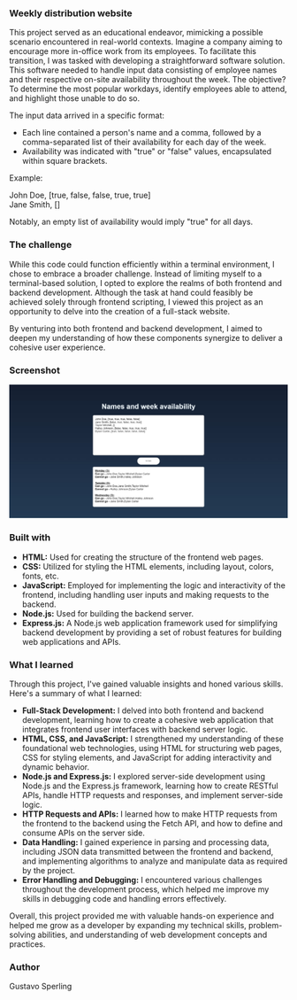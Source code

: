 ### Weekly distribution website

This project served as an educational endeavor, mimicking a possible scenario encountered in real-world contexts. Imagine a company aiming to encourage more in-office work from its employees. To facilitate this transition, I was tasked with developing a straightforward software solution. This software needed to handle input data consisting of employee names and their respective on-site availability throughout the week. The objective? To determine the most popular workdays, identify employees able to attend, and highlight those unable to do so.

The input data arrived in a specific format:

- Each line contained a person's name and a comma, followed by a comma-separated list of their availability for each day of the week.
- Availability was indicated with "true" or "false" values, encapsulated within square brackets.

Example:

John Doe, [true, false, false, true, true]<br />
Jane Smith, []

Notably, an empty list of availability would imply "true" for all days.

### The challenge

While this code could function efficiently within a terminal environment, I chose to embrace a broader challenge. Instead of limiting myself to a terminal-based solution, I opted to explore the realms of both frontend and backend development. Although the task at hand could feasibly be achieved solely through frontend scripting, I viewed this project as an opportunity to delve into the creation of a full-stack website.

By venturing into both frontend and backend development, I aimed to deepen my understanding of how these components synergize to deliver a cohesive user experience.

### Screenshot

![Main screen](images/weekly-distribution-main.jpg)

### Built with

- **HTML:** Used for creating the structure of the frontend web pages.
- **CSS:** Utilized for styling the HTML elements, including layout, colors, fonts, etc.
- **JavaScript:** Employed for implementing the logic and interactivity of the frontend, including handling user inputs and making requests to the backend.
- **Node.js:** Used for building the backend server.
- **Express.js:** A Node.js web application framework used for simplifying backend development by providing a set of robust features for building web applications and APIs.

### What I learned

Through this project, I've gained valuable insights and honed various skills. Here's a summary of what I learned:

- **Full-Stack Development:** I delved into both frontend and backend development, learning how to create a cohesive web application that integrates frontend user interfaces with backend server logic.
- **HTML, CSS, and JavaScript:** I strengthened my understanding of these foundational web technologies, using HTML for structuring web pages, CSS for styling elements, and JavaScript for adding interactivity and dynamic behavior.
- **Node.js and Express.js:** I explored server-side development using Node.js and the Express.js framework, learning how to create RESTful APIs, handle HTTP requests and responses, and implement server-side logic.
- **HTTP Requests and APIs:** I learned how to make HTTP requests from the frontend to the backend using the Fetch API, and how to define and consume APIs on the server side.
- **Data Handling:** I gained experience in parsing and processing data, including JSON data transmitted between the frontend and backend, and implementing algorithms to analyze and manipulate data as required by the project.
- **Error Handling and Debugging:** I encountered various challenges throughout the development process, which helped me improve my skills in debugging code and handling errors effectively.

Overall, this project provided me with valuable hands-on experience and helped me grow as a developer by expanding my technical skills, problem-solving abilities, and understanding of web development concepts and practices.

### Author

Gustavo Sperling


